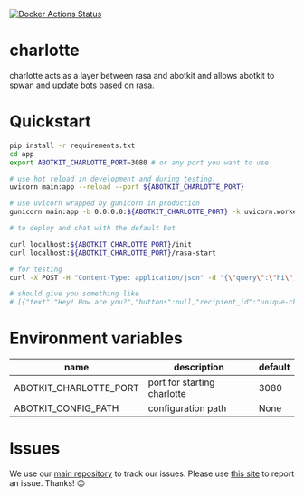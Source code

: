 [![Docker Actions Status](https://github.com/abotkit/charlotte/workflows/Docker/badge.svg)](https://github.com/abotkit/charlotte/actions)


# charlotte
charlotte acts as a layer between rasa and abotkit and allows abotkit to spwan and update bots based on rasa.

# Quickstart

```zsh
pip install -r requirements.txt
cd app
export ABOTKIT_CHARLOTTE_PORT=3080 # or any port you want to use

# use hot reload in development and during testing.
uvicorn main:app --reload --port ${ABOTKIT_CHARLOTTE_PORT}

# use uvicorn wrapped by gunicorn in production
gunicorn main:app -b 0.0.0.0:${ABOTKIT_CHARLOTTE_PORT} -k uvicorn.workers.UvicornWorker --timeout 120 --workers=1 --log-level DEBUG

# to deploy and chat with the default bot

curl localhost:${ABOTKIT_CHARLOTTE_PORT}/init
curl localhost:${ABOTKIT_CHARLOTTE_PORT}/rasa-start

# for testing
curl -X POST -H "Content-Type: application/json" -d "{\"query\":\"hi\", \"identifier\":\"unique-char-id\"}" localhost:${ABOTKIT_CHARLOTTE_PORT}/handle       

# should give you something like
# [{"text":"Hey! How are you?","buttons":null,"recipient_id":"unique-char-id"}]

```

# Environment variables

|         name        |        description             |    default           |
|---------------------|--------------------------------|----------------------|
| ABOTKIT_CHARLOTTE_PORT | port for starting charlotte       |   3080               |
| ABOTKIT_CONFIG_PATH | configuration path  | None |

# Issues

We use our [main repository](https://github.com/abotkit/abotkit) to track our issues. Please use [this site](https://github.com/abotkit/abotkit/issues) to report an issue. Thanks! :blush:

